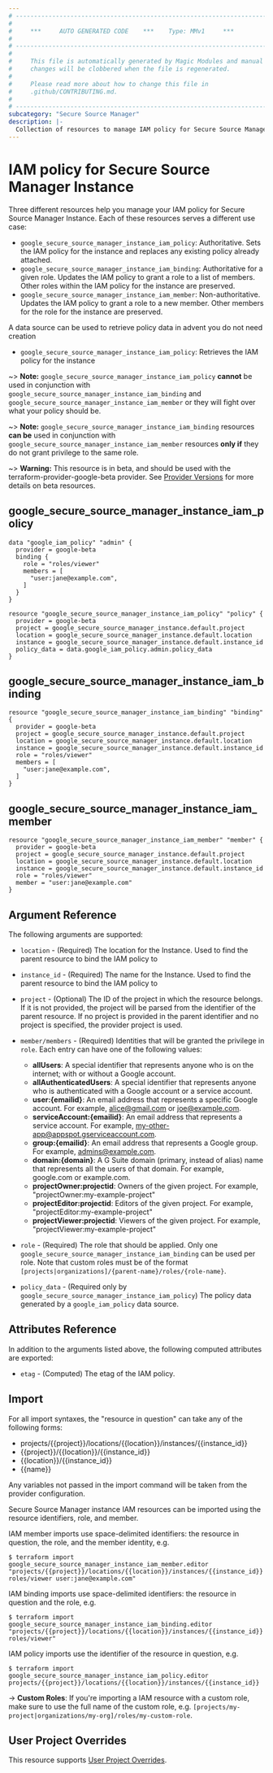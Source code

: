 ```yaml
---
# ----------------------------------------------------------------------------
#
#     ***     AUTO GENERATED CODE    ***    Type: MMv1     ***
#
# ----------------------------------------------------------------------------
#
#     This file is automatically generated by Magic Modules and manual
#     changes will be clobbered when the file is regenerated.
#
#     Please read more about how to change this file in
#     .github/CONTRIBUTING.md.
#
# ----------------------------------------------------------------------------
subcategory: "Secure Source Manager"
description: |-
  Collection of resources to manage IAM policy for Secure Source Manager Instance
---
```


# IAM policy for Secure Source Manager Instance
Three different resources help you manage your IAM policy for Secure Source Manager Instance. Each of these resources serves a different use case:

* `google_secure_source_manager_instance_iam_policy`: Authoritative. Sets the IAM policy for the instance and replaces any existing policy already attached.
* `google_secure_source_manager_instance_iam_binding`: Authoritative for a given role. Updates the IAM policy to grant a role to a list of members. Other roles within the IAM policy for the instance are preserved.
* `google_secure_source_manager_instance_iam_member`: Non-authoritative. Updates the IAM policy to grant a role to a new member. Other members for the role for the instance are preserved.

A data source can be used to retrieve policy data in advent you do not need creation

* `google_secure_source_manager_instance_iam_policy`: Retrieves the IAM policy for the instance

~> **Note:** `google_secure_source_manager_instance_iam_policy` **cannot** be used in conjunction with `google_secure_source_manager_instance_iam_binding` and `google_secure_source_manager_instance_iam_member` or they will fight over what your policy should be.

~> **Note:** `google_secure_source_manager_instance_iam_binding` resources **can be** used in conjunction with `google_secure_source_manager_instance_iam_member` resources **only if** they do not grant privilege to the same role.


~> **Warning:** This resource is in beta, and should be used with the terraform-provider-google-beta provider.
See [Provider Versions](https://terraform.io/docs/providers/google/guides/provider_versions.html) for more details on beta resources.


## google\_secure\_source\_manager\_instance\_iam\_policy

```hcl
data "google_iam_policy" "admin" {
  provider = google-beta
  binding {
    role = "roles/viewer"
    members = [
      "user:jane@example.com",
    ]
  }
}

resource "google_secure_source_manager_instance_iam_policy" "policy" {
  provider = google-beta
  project = google_secure_source_manager_instance.default.project
  location = google_secure_source_manager_instance.default.location
  instance = google_secure_source_manager_instance.default.instance_id
  policy_data = data.google_iam_policy.admin.policy_data
}
```

## google\_secure\_source\_manager\_instance\_iam\_binding

```hcl
resource "google_secure_source_manager_instance_iam_binding" "binding" {
  provider = google-beta
  project = google_secure_source_manager_instance.default.project
  location = google_secure_source_manager_instance.default.location
  instance = google_secure_source_manager_instance.default.instance_id
  role = "roles/viewer"
  members = [
    "user:jane@example.com",
  ]
}
```

## google\_secure\_source\_manager\_instance\_iam\_member

```hcl
resource "google_secure_source_manager_instance_iam_member" "member" {
  provider = google-beta
  project = google_secure_source_manager_instance.default.project
  location = google_secure_source_manager_instance.default.location
  instance = google_secure_source_manager_instance.default.instance_id
  role = "roles/viewer"
  member = "user:jane@example.com"
}
```


## Argument Reference

The following arguments are supported:

* `location` - (Required) The location for the Instance.
 Used to find the parent resource to bind the IAM policy to
* `instance_id` - (Required) The name for the Instance.
 Used to find the parent resource to bind the IAM policy to

* `project` - (Optional) The ID of the project in which the resource belongs.
    If it is not provided, the project will be parsed from the identifier of the parent resource. If no project is provided in the parent identifier and no project is specified, the provider project is used.

* `member/members` - (Required) Identities that will be granted the privilege in `role`.
  Each entry can have one of the following values:
  * **allUsers**: A special identifier that represents anyone who is on the internet; with or without a Google account.
  * **allAuthenticatedUsers**: A special identifier that represents anyone who is authenticated with a Google account or a service account.
  * **user:{emailid}**: An email address that represents a specific Google account. For example, alice@gmail.com or joe@example.com.
  * **serviceAccount:{emailid}**: An email address that represents a service account. For example, my-other-app@appspot.gserviceaccount.com.
  * **group:{emailid}**: An email address that represents a Google group. For example, admins@example.com.
  * **domain:{domain}**: A G Suite domain (primary, instead of alias) name that represents all the users of that domain. For example, google.com or example.com.
  * **projectOwner:projectid**: Owners of the given project. For example, "projectOwner:my-example-project"
  * **projectEditor:projectid**: Editors of the given project. For example, "projectEditor:my-example-project"
  * **projectViewer:projectid**: Viewers of the given project. For example, "projectViewer:my-example-project"

* `role` - (Required) The role that should be applied. Only one
    `google_secure_source_manager_instance_iam_binding` can be used per role. Note that custom roles must be of the format
    `[projects|organizations]/{parent-name}/roles/{role-name}`.

* `policy_data` - (Required only by `google_secure_source_manager_instance_iam_policy`) The policy data generated by
  a `google_iam_policy` data source.

## Attributes Reference

In addition to the arguments listed above, the following computed attributes are
exported:

* `etag` - (Computed) The etag of the IAM policy.

## Import

For all import syntaxes, the "resource in question" can take any of the following forms:

* projects/{{project}}/locations/{{location}}/instances/{{instance_id}}
* {{project}}/{{location}}/{{instance_id}}
* {{location}}/{{instance_id}}
* {{name}}

Any variables not passed in the import command will be taken from the provider configuration.

Secure Source Manager instance IAM resources can be imported using the resource identifiers, role, and member.

IAM member imports use space-delimited identifiers: the resource in question, the role, and the member identity, e.g.
```
$ terraform import google_secure_source_manager_instance_iam_member.editor "projects/{{project}}/locations/{{location}}/instances/{{instance_id}} roles/viewer user:jane@example.com"
```

IAM binding imports use space-delimited identifiers: the resource in question and the role, e.g.
```
$ terraform import google_secure_source_manager_instance_iam_binding.editor "projects/{{project}}/locations/{{location}}/instances/{{instance_id}} roles/viewer"
```

IAM policy imports use the identifier of the resource in question, e.g.
```
$ terraform import google_secure_source_manager_instance_iam_policy.editor projects/{{project}}/locations/{{location}}/instances/{{instance_id}}
```

-> **Custom Roles**: If you're importing a IAM resource with a custom role, make sure to use the
 full name of the custom role, e.g. `[projects/my-project|organizations/my-org]/roles/my-custom-role`.

## User Project Overrides

This resource supports [User Project Overrides](https://registry.terraform.io/providers/hashicorp/google/latest/docs/guides/provider_reference#user_project_override).
